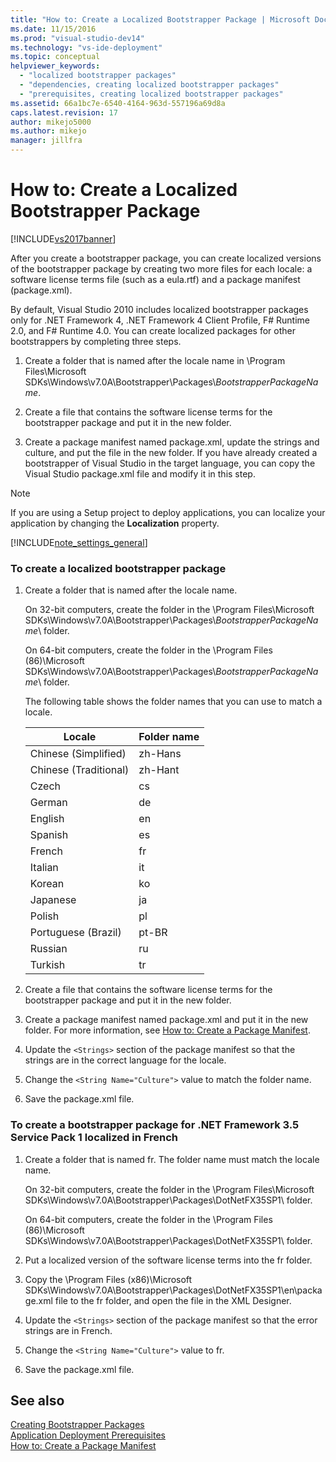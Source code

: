 ```yaml
---
title: "How to: Create a Localized Bootstrapper Package | Microsoft Docs"
ms.date: 11/15/2016
ms.prod: "visual-studio-dev14"
ms.technology: "vs-ide-deployment"
ms.topic: conceptual
helpviewer_keywords: 
  - "localized bootstrapper packages"
  - "dependencies, creating localized bootstrapper packages"
  - "prerequisites, creating localized bootstrapper packages"
ms.assetid: 66a1bc7e-6540-4164-963d-557196a69d8a
caps.latest.revision: 17
author: mikejo5000
ms.author: mikejo
manager: jillfra
---
```

# How to: Create a Localized Bootstrapper Package
[!INCLUDE[vs2017banner](../includes/vs2017banner.md)]

After you create a bootstrapper package, you can create localized versions of the bootstrapper package by creating two more files for each locale: a software license terms file (such as a eula.rtf) and a package manifest (package.xml).  
  
 By default, Visual Studio 2010 includes localized bootstrapper packages only for .NET Framework 4, .NET Framework 4 Client Profile, F# Runtime 2.0, and F# Runtime 4.0. You can create localized packages for other bootstrappers by completing three steps.  
  
1. Create a folder that is named after the locale name in \Program Files\Microsoft SDKs\Windows\v7.0A\Bootstrapper\Packages\\*BootstrapperPackageName*.  
  
2. Create a file that contains the software license terms for the bootstrapper package and put it in the new folder.  
  
3. Create a package manifest named package.xml, update the strings and culture, and put the file in the new folder. If you have already created a bootstrapper of Visual Studio in the target language, you can copy the Visual Studio package.xml file and modify it in this step.  
  
> [!NOTE]
> If you are using a Setup project to deploy applications, you can localize your application by changing the **Localization** property.  
  
 [!INCLUDE[note_settings_general](../includes/note-settings-general-md.md)]  
  
### To create a localized bootstrapper package  
  
1. Create a folder that is named after the locale name.  
  
     On 32-bit computers, create the folder in the \Program Files\Microsoft SDKs\Windows\v7.0A\Bootstrapper\Packages\\*BootstrapperPackageName*\ folder.  
  
     On 64-bit computers, create the folder in the \Program Files (86)\Microsoft SDKs\Windows\v7.0A\Bootstrapper\Packages\\*BootstrapperPackageName*\ folder.  
  
     The following table shows the folder names that you can use to match a locale.  
  
    |Locale|Folder name|  
    |------------|-----------------|  
    |Chinese (Simplified)|zh-Hans|  
    |Chinese (Traditional)|zh-Hant|  
    |Czech|cs|  
    |German|de|  
    |English|en|  
    |Spanish|es|  
    |French|fr|  
    |Italian|it|  
    |Korean|ko|  
    |Japanese|ja|  
    |Polish|pl|  
    |Portuguese (Brazil)|pt-BR|  
    |Russian|ru|  
    |Turkish|tr|  
  
2. Create a file that contains the software license terms for the bootstrapper package and put it in the new folder.  
  
3. Create a package manifest named package.xml and put it in the new folder. For more information, see [How to: Create a Package Manifest](../deployment/how-to-create-a-package-manifest.md).  
  
4. Update the `<Strings>` section of the package manifest so that the strings are in the correct language for the locale.  
  
5. Change the `<String Name="Culture">` value to match the folder name.  
  
6. Save the package.xml file.  
  
### To create a bootstrapper package for .NET Framework 3.5 Service Pack 1 localized in French  
  
1. Create a folder that is named fr. The folder name must match the locale name.  
  
     On 32-bit computers, create the folder in the \Program Files\Microsoft SDKs\Windows\v7.0A\Bootstrapper\Packages\DotNetFX35SP1\ folder.  
  
     On 64-bit computers, create the folder in the \Program Files (86)\Microsoft SDKs\Windows\v7.0A\Bootstrapper\Packages\DotNetFX35SP1\ folder.  
  
2. Put a localized version of the software license terms into the fr folder.  
  
3. Copy the \Program Files (x86)\Microsoft SDKs\Windows\v7.0A\Bootstrapper\Packages\DotNetFX35SP1\en\package.xml file to the fr folder, and open the file in the XML Designer.  
  
4. Update the `<Strings>` section of the package manifest so that the error strings are in French.  
  
5. Change the `<String Name="Culture">` value to fr.  
  
6. Save the package.xml file.  
  
## See also  
 [Creating Bootstrapper Packages](../deployment/creating-bootstrapper-packages.md)   
 [Application Deployment Prerequisites](../deployment/application-deployment-prerequisites.md)   
 [How to: Create a Package Manifest](../deployment/how-to-create-a-package-manifest.md)
